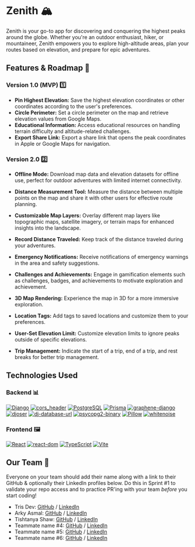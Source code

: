 # Zenith 🏔️

Zenith is your go-to app for discovering and conquering the highest peaks around the globe. Whether you're an outdoor enthusiast, hiker, or mountaineer, Zenith empowers you to explore high-altitude areas, plan your routes based on elevation, and prepare for epic adventures.

## Features & Roadmap 🚀

### Version 1.0 (MVP) 1️⃣

- **Pin Highest Elevation:** Save the highest elevation coordinates or other coordinates according to the user's preferences.
- **Circle Perimeter:** Set a circle perimeter on the map and retrieve elevation values from Google Maps.
- **Educational Information:** Access educational resources on handling terrain difficulty and altitude-related challenges.
- **Export Share Link:** Export a share link that opens the peak coordinates in Apple or Google Maps for navigation.

### Version 2.0 2️⃣

- **Offline Mode:** Download map data and elevation datasets for offline use, perfect for outdoor adventures with limited internet connectivity.

- **Distance Measurement Tool:** Measure the distance between multiple points on the map and share it with other users for effective route planning.
- **Customizable Map Layers:** Overlay different map layers like topographic maps, satellite imagery, or terrain maps for enhanced insights into the landscape.
- **Record Distance Traveled:** Keep track of the distance traveled during your adventures.
- **Emergency Notifications:** Receive notifications of emergency warnings in the area and safety suggestions.
- **Challenges and Achievements:** Engage in gamification elements such as challenges, badges, and achievements to motivate exploration and achievement.
- **3D Map Rendering:** Experience the map in 3D for a more immersive exploration.
- **Location Tags:** Add tags to saved locations and customize them to your preferences.
- **User-Set Elevation Limit:** Customize elevation limits to ignore peaks outside of specific elevations.
- **Trip Management:** Indicate the start of a trip, end of a trip, and rest breaks for better trip management.

## Technologies Used

### Backend 📊

[![Django](https://img.shields.io/badge/Django-3.2.12-green)](https://www.djangoproject.com/)
[![cors_header](https://img.shields.io/badge/cors_header-3.10.0-blue)](https://pypi.org/project/django-cors-headers/)
[![PostgreSQL](https://img.shields.io/badge/PostgreSQL-14.2-purple)](https://www.postgresql.org/)
[![Prisma](https://img.shields.io/badge/Prisma-3.9.1-orange)](https://www.prisma.io/)
[![graphene-django](https://img.shields.io/badge/graphene--django-3.0.0-red)](https://docs.graphene-python.org/projects/django/en/latest/)
[![djoser](https://img.shields.io/badge/djoser-2.1.0-yellow)](https://djoser.readthedocs.io/en/latest/)
[![dj-database-url](https://img.shields.io/badge/dj--database--url-0.5.0-brightgreen)](https://pypi.org/project/dj-database-url/)
[![psycopg2-binary](https://img.shields.io/badge/psycopg2--binary-2.9.1-lightgrey)](https://pypi.org/project/psycopg2-binary/)
[![Pillow](https://img.shields.io/badge/Pillow-9.0.0-yellowgreen)](https://pillow.readthedocs.io/en/stable/)
[![whitenoise](https://img.shields.io/badge/whitenoise-6.0.0-cyan)](http://whitenoise.evans.io/en/stable/)

### Frontend 🖼

[![React](https://img.shields.io/badge/React-18.2.0-blue)](https://reactjs.org/)
[![react-dom](https://img.shields.io/badge/react--dom-18.2.0-lightblue)](https://reactjs.org/docs/react-dom.html)
[![TypeScript](https://img.shields.io/badge/TypeScript-5.2.2-blueviolet)](https://www.typescriptlang.org/)
[![Vite](https://img.shields.io/badge/Vite-5.1.6-orange)](https://vitejs.dev/)

## Our Team 👥️

Everyone on your team should add their name along with a link to their GitHub
& optionally their LinkedIn profiles below. Do this in Sprint #1 to validate
your repo access and to practice PR'ing with your team *before* you start
coding!

- Tris Dev: [GitHub](https://github.com/trisDeveloper/) / [LinkedIn](https://www.linkedin.com/in/tris-dev-017627226/)
- Arky Asmal: [GitHub](https://github.com/aasmal97) / [LinkedIn](https://www.linkedin.com/in/arky-asmal)
- Tishtanya Shaw: [GitHub](https://github.com/TishShaw) / [LinkedIn](https://linkedin.com/in/tishtanya-shaw)
- Teammate name #4: [GitHub](https://github.com/ghaccountname) / [LinkedIn](https://linkedin.com/in/liaccountname)
- Teammate name #5: [GitHub](https://github.com/ghaccountname) / [LinkedIn](https://linkedin.com/in/liaccountname)
- Teammate name #6: [GitHub](https://github.com/ghaccountname) / [LinkedIn](https://linkedin.com/in/liaccountname)
